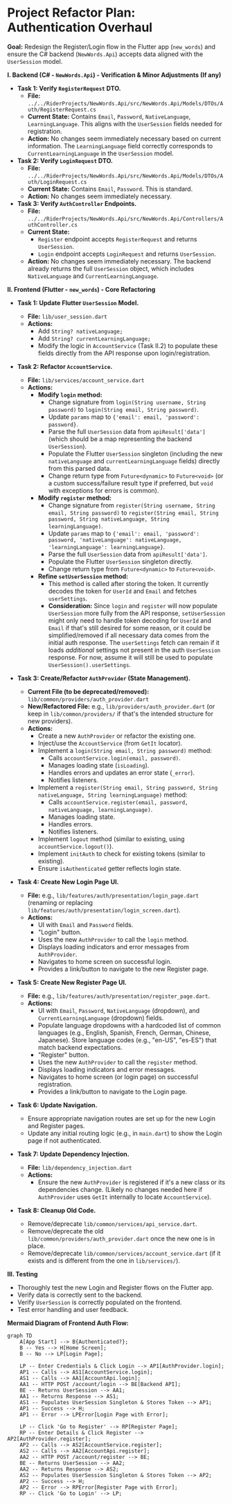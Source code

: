 # Project Refactor Plan: Authentication Overhaul

**Goal:** Redesign the Register/Login flow in the Flutter app (`new_words`) and ensure the C# backend (`NewWords.Api`) accepts data aligned with the `UserSession` model.

**I. Backend (C# - `NewWords.Api`) - Verification & Minor Adjustments (If any)**

*   **Task 1: Verify `RegisterRequest` DTO.**
    *   **File:** `../../RiderProjects/NewWords.Api/src/NewWords.Api/Models/DTOs/Auth/RegisterRequest.cs`
    *   **Current State:** Contains `Email`, `Password`, `NativeLanguage`, `LearningLanguage`. This aligns with the `UserSession` fields needed for registration.
    *   **Action:** No changes seem immediately necessary based on current information. The `LearningLanguage` field correctly corresponds to `CurrentLearningLanguage` in the `UserSession` model.
*   **Task 2: Verify `LoginRequest` DTO.**
    *   **File:** `../../RiderProjects/NewWords.Api/src/NewWords.Api/Models/DTOs/Auth/LoginRequest.cs`
    *   **Current State:** Contains `Email`, `Password`. This is standard.
    *   **Action:** No changes seem immediately necessary.
*   **Task 3: Verify `AuthController` Endpoints.**
    *   **File:** `../../RiderProjects/NewWords.Api/src/NewWords.Api/Controllers/AuthController.cs`
    *   **Current State:**
        *   `Register` endpoint accepts `RegisterRequest` and returns `UserSession`.
        *   `Login` endpoint accepts `LoginRequest` and returns `UserSession`.
    *   **Action:** No changes seem immediately necessary. The backend already returns the full `UserSession` object, which includes `NativeLanguage` and `CurrentLearningLanguage`.

**II. Frontend (Flutter - `new_words`) - Core Refactoring**

*   **Task 1: Update Flutter `UserSession` Model.**
    *   **File:** `lib/user_session.dart`
    *   **Actions:**
        *   Add `String? nativeLanguage;`
        *   Add `String? currentLearningLanguage;`
        *   Modify the logic in `AccountService` (Task II.2) to populate these fields directly from the API response upon login/registration.

*   **Task 2: Refactor `AccountService`.**
    *   **File:** `lib/services/account_service.dart`
    *   **Actions:**
        *   **Modify `login` method:**
            *   Change signature from `login(String username, String password)` to `login(String email, String password)`.
            *   Update `params` map to `{'email': email, 'password': password}`.
            *   Parse the full `UserSession` data from `apiResult['data']` (which should be a map representing the backend `UserSession`).
            *   Populate the Flutter `UserSession` singleton (including the new `nativeLanguage` and `currentLearningLanguage` fields) directly from this parsed data.
            *   Change return type from `Future<dynamic>` to `Future<void>` (or a custom success/failure result type if preferred, but `void` with exceptions for errors is common).
        *   **Modify `register` method:**
            *   Change signature from `register(String username, String email, String password)` to `register(String email, String password, String nativeLanguage, String learningLanguage)`.
            *   Update `params` map to `{'email': email, 'password': password, 'nativeLanguage': nativeLanguage, 'learningLanguage': learningLanguage}`.
            *   Parse the full `UserSession` data from `apiResult['data']`.
            *   Populate the Flutter `UserSession` singleton directly.
            *   Change return type from `Future<dynamic>` to `Future<void>`.
        *   **Refine `setUserSession` method:**
            *   This method is called after storing the token. It currently decodes the token for `UserId` and `Email` and fetches `userSettings`.
            *   **Consideration:** Since `login` and `register` will now populate `UserSession` more fully from the API response, `setUserSession` might only need to handle token decoding for `UserId` and `Email` if that's still desired for some reason, or it could be simplified/removed if all necessary data comes from the initial auth response. The `userSettings` fetch can remain if it loads *additional* settings not present in the auth `UserSession` response. For now, assume it will still be used to populate `UserSession().userSettings`.

*   **Task 3: Create/Refactor `AuthProvider` (State Management).**
    *   **Current File (to be deprecated/removed):** `lib/common/providers/auth_provider.dart`
    *   **New/Refactored File:** e.g., `lib/providers/auth_provider.dart` (or keep in `lib/common/providers/` if that's the intended structure for new providers).
    *   **Actions:**
        *   Create a new `AuthProvider` or refactor the existing one.
        *   Inject/use the `AccountService` (from `GetIt` locator).
        *   Implement a `login(String email, String password)` method:
            *   Calls `accountService.login(email, password)`.
            *   Manages loading state (`isLoading`).
            *   Handles errors and updates an error state (`_error`).
            *   Notifies listeners.
        *   Implement a `register(String email, String password, String nativeLanguage, String learningLanguage)` method:
            *   Calls `accountService.register(email, password, nativeLanguage, learningLanguage)`.
            *   Manages loading state.
            *   Handles errors.
            *   Notifies listeners.
        *   Implement `logout` method (similar to existing, using `accountService.logout()`).
        *   Implement `initAuth` to check for existing tokens (similar to existing).
        *   Ensure `isAuthenticated` getter reflects login state.

*   **Task 4: Create New Login Page UI.**
    *   **File:** e.g., `lib/features/auth/presentation/login_page.dart` (renaming or replacing `lib/features/auth/presentation/login_screen.dart`).
    *   **Actions:**
        *   UI with `Email` and `Password` fields.
        *   "Login" button.
        *   Uses the new `AuthProvider` to call the `login` method.
        *   Displays loading indicators and error messages from `AuthProvider`.
        *   Navigates to home screen on successful login.
        *   Provides a link/button to navigate to the new Register page.

*   **Task 5: Create New Register Page UI.**
    *   **File:** e.g., `lib/features/auth/presentation/register_page.dart`.
    *   **Actions:**
        *   UI with `Email`, `Password`, `NativeLanguage` (dropdown), and `CurrentLearningLanguage` (dropdown) fields.
        *   Populate language dropdowns with a hardcoded list of common languages (e.g., English, Spanish, French, German, Chinese, Japanese). Store language codes (e.g., "en-US", "es-ES") that match backend expectations.
        *   "Register" button.
        *   Uses the new `AuthProvider` to call the `register` method.
        *   Displays loading indicators and error messages.
        *   Navigates to home screen (or login page) on successful registration.
        *   Provides a link/button to navigate to the Login page.

*   **Task 6: Update Navigation.**
    *   Ensure appropriate navigation routes are set up for the new Login and Register pages.
    *   Update any initial routing logic (e.g., in `main.dart`) to show the Login page if not authenticated.

*   **Task 7: Update Dependency Injection.**
    *   **File:** `lib/dependency_injection.dart`
    *   **Actions:**
        *   Ensure the new `AuthProvider` is registered if it's a new class or its dependencies change. (Likely no changes needed here if `AuthProvider` uses `GetIt` internally to locate `AccountService`).

*   **Task 8: Cleanup Old Code.**
    *   Remove/deprecate `lib/common/services/api_service.dart`.
    *   Remove/deprecate the old `lib/common/providers/auth_provider.dart` once the new one is in place.
    *   Remove/deprecate `lib/common/services/account_service.dart` (if it exists and is different from the one in `lib/services/`).

**III. Testing**

*   Thoroughly test the new Login and Register flows on the Flutter app.
*   Verify data is correctly sent to the backend.
*   Verify `UserSession` is correctly populated on the frontend.
*   Test error handling and user feedback.

**Mermaid Diagram of Frontend Auth Flow:**

```mermaid
graph TD
    A[App Start] --> B{Authenticated?};
    B -- Yes --> H[Home Screen];
    B -- No --> LP[Login Page];

    LP -- Enter Credentials & Click Login --> AP1[AuthProvider.login];
    AP1 -- Calls --> AS1[AccountService.login];
    AS1 -- Calls --> AA1[AccountApi.login];
    AA1 -- HTTP POST /account/login --> BE[Backend API];
    BE -- Returns UserSession --> AA1;
    AA1 -- Returns Response --> AS1;
    AS1 -- Populates UserSession Singleton & Stores Token --> AP1;
    AP1 -- Success --> H;
    AP1 -- Error --> LPError[Login Page with Error];

    LP -- Click 'Go to Register' --> RP[Register Page];
    RP -- Enter Details & Click Register --> AP2[AuthProvider.register];
    AP2 -- Calls --> AS2[AccountService.register];
    AS2 -- Calls --> AA2[AccountApi.register];
    AA2 -- HTTP POST /account/register --> BE;
    BE -- Returns UserSession --> AA2;
    AA2 -- Returns Response --> AS2;
    AS2 -- Populates UserSession Singleton & Stores Token --> AP2;
    AP2 -- Success --> H;
    AP2 -- Error --> RPError[Register Page with Error];
    RP -- Click 'Go to Login' --> LP;